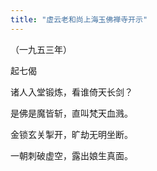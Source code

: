 ```yaml
---
title: "虚云老和尚上海玉佛禅寺开示"
---
```


（一九五三年）


起七偈

诸人入堂锻炼，看谁倚天长剑？

是佛是魔皆斩，直叫梵天血溅。

金锁玄关掣开，旷劫无明坐断。

一朝刺破虚空，露出娘生真面。
